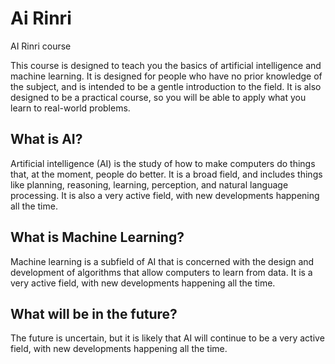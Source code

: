 # Ai Rinri
AI Rinri course

This course is designed to teach you the basics of artificial intelligence and machine learning. It is designed for people who have no prior knowledge of the subject, and is intended to be a gentle introduction to the field. It is also designed to be a practical course, so you will be able to apply what you learn to real-world problems.

## What is AI?
Artificial intelligence (AI) is the study of how to make computers do things that, at the moment, people do better. It is a broad field, and includes things like planning, reasoning, learning, perception, and natural language processing. It is also a very active field, with new developments happening all the time.

## What is Machine Learning?
Machine learning is a subfield of AI that is concerned with the design and development of algorithms that allow computers to learn from data. It is a very active field, with new developments happening all the time.

## What will be in the future?
The future is uncertain, but it is likely that AI will continue to be a very active field, with new developments happening all the time.
